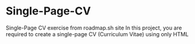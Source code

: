 # Single-Page-CV
Single-Page CV exercise from roadmap.sh site
In this project, you are required to create a single-page CV (Curriculum Vitae) using only HTML
